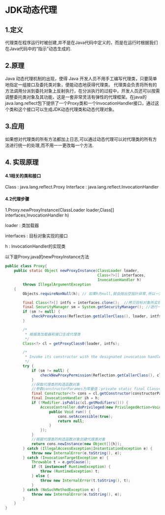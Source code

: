 # JDK动态代理

## 1.定义

代理类在程序运行时被创建,并不是在Java代码中定义的，而是在运行时根据我们在Java代码中的“指示”动态生成的.


## 2.原理
Java 动态代理机制的出现，使得 Java 开发人员不用手工编写代理类，只要简单地指定一组接口及委托类对象，便能动态地获得代理类。
代理类会负责将所有的方法调用分派到委托对象上反射执行，在分派执行的过程中，开发人员还可以按需调整委托类对象及其功能，这是一套非常灵活有弹性的代理框架。在java的java.lang.reflect包下提供了一个Proxy类和一个InvocationHandler接口，通过这个类和这个接口可以生成JDK动态代理类和动态代理对象。

## 3.应用
如果想对代理类的所有方法都加上日志,可以通过动态代理可以对代理类的所有方法进行统一的处理,而不用一一更改每一个方法. 

## 4. 实现原理

#### 4.1相关的类和接口
Class : java.lang.reflect.Proxy
Interface : java.lang.reflect.InvocationHandler

#### 4.2代理步骤
<p>1.Proxy.newProxyInstance(ClassLoader loader,Class<?>[] interfaces,InvocationHandler h)</p>
<p>loader : 类加载器</p>
<p>interfaces : 目标对象实现的接口</p>
<p>h : InvocationHandler的实现类</p>

以下是Proxy.java的newProxyInstance方法

```java
public class Proxy{
    public static Object newProxyInstance(ClassLoader loader,
                                          Class<?>[] interfaces,
                                          InvocationHandler h)
        throws IllegalArgumentException
    {
        Objects.requireNonNull(h); // 如果h为null,就会抛出空指针异常,所以一定要有InvocationHandler的实现类

        final Class<?>[] intfs = interfaces.clone();  //拷贝目标对象所实现的接口
        final SecurityManager sm = System.getSecurityManager(); //进行一些安全检查
        if (sm != null) {
            checkProxyAccess(Reflection.getCallerClass(), loader, intfs);
        }

        /*
         * 根据类加载器和接口生成代理类
         */
        Class<?> cl = getProxyClass0(loader, intfs);

        /*
         * Invoke its constructor with the designated invocation handler.
         */
        try {
            if (sm != null) {
                checkNewProxyPermission(Reflection.getCallerClass(), cl);
            }
            //获取代理类的构造函数对象
            //参数constructorParames为常量值：private static final Class<?>[] constructorParams = { InvocationHandler.class };
            final Constructor<?> cons = cl.getConstructor(constructorParams);
            final InvocationHandler ih = h;
            if (!Modifier.isPublic(cl.getModifiers())) {
                AccessController.doPrivileged(new PrivilegedAction<Void>() {
                    public Void run() {
                        cons.setAccessible(true);
                        return null;
                    }
                });
            }
            //根据代理类的构造函数对象创建代理类对象
            return cons.newInstance(new Object[]{h});
        } catch (IllegalAccessException|InstantiationException e) {
            throw new InternalError(e.toString(), e);
        } catch (InvocationTargetException e) {
            Throwable t = e.getCause();
            if (t instanceof RuntimeException) {
                throw (RuntimeException) t;
            } else {
                throw new InternalError(t.toString(), t);
            }
        } catch (NoSuchMethodException e) {
            throw new InternalError(e.toString(), e);
        }
    }
}
```

 
 